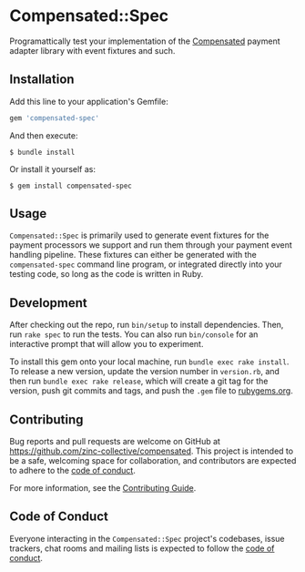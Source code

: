 # Compensated::Spec

Programattically test your implementation of the [Compensated] payment adapter library with event fixtures and such.

[Compensated]: https://www.zinc.coop/compensated

## Installation

Add this line to your application's Gemfile:

```ruby
gem 'compensated-spec'
```

And then execute:

    $ bundle install

Or install it yourself as:

    $ gem install compensated-spec

## Usage
`Compensated::Spec` is primarily used to generate event fixtures for the payment processors we support and run them through your payment event handling pipeline. These fixtures can either be generated  with the `compensated-spec` command line program, or integrated directly into your testing code, so long as the code is written in Ruby.

## Development

After checking out the repo, run `bin/setup` to install dependencies. Then, run `rake spec` to run the tests. You can also run `bin/console` for an interactive prompt that will allow you to experiment.

To install this gem onto your local machine, run `bundle exec rake install`. To release a new version, update the version number in `version.rb`, and then run `bundle exec rake release`, which will create a git tag for the version, push git commits and tags, and push the `.gem` file to [rubygems.org](https://rubygems.org).

## Contributing

Bug reports and pull requests are welcome on GitHub at https://github.com/zinc-collective/compensated. This project is intended to be a safe, welcoming space for collaboration, and contributors are expected to adhere to the [code of conduct].

For more information, see the [Contributing Guide].

[Contributing Guide]:../CONTRIBUTING.md

## Code of Conduct

Everyone interacting in the `Compensated::Spec` project's codebases, issue trackers, chat rooms and mailing lists is expected to follow the [code of conduct].

[code of conduct]: https://www.zinc.coop/code-of-conduct